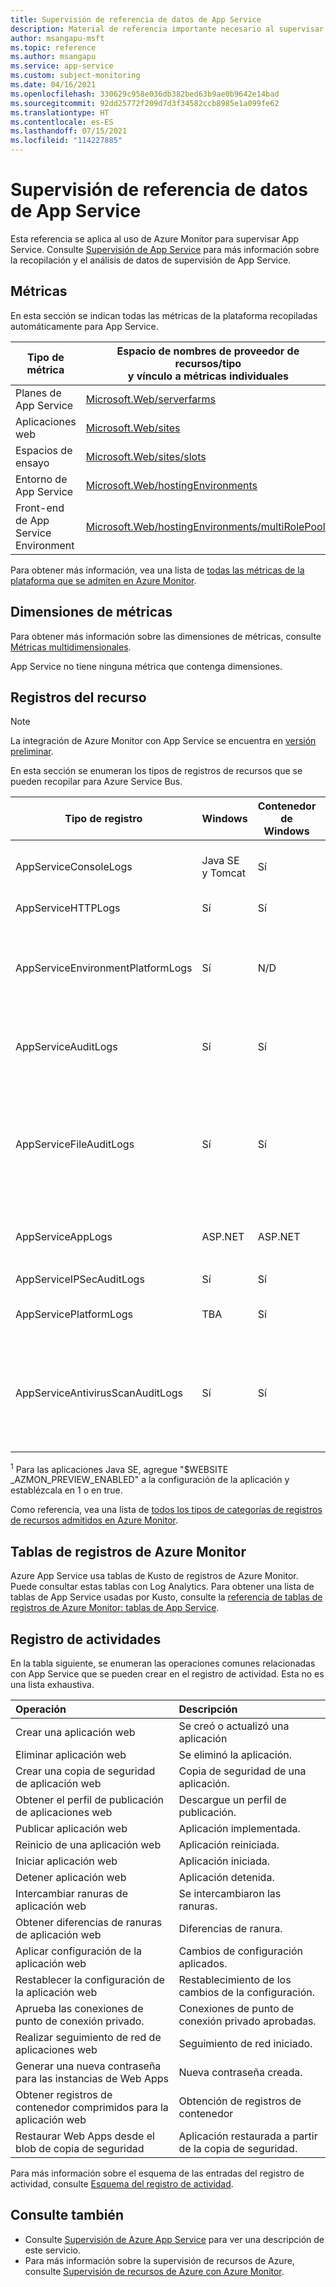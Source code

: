 ```yaml
---
title: Supervisión de referencia de datos de App Service
description: Material de referencia importante necesario al supervisar App Service
author: msangapu-msft
ms.topic: reference
ms.author: msangapu
ms.service: app-service
ms.custom: subject-monitoring
ms.date: 04/16/2021
ms.openlocfilehash: 330629c958e036db382bed63b9ae0b9642e14bad
ms.sourcegitcommit: 92dd25772f209d7d3f34582ccb8985e1a099fe62
ms.translationtype: HT
ms.contentlocale: es-ES
ms.lasthandoff: 07/15/2021
ms.locfileid: "114227885"
---
```

# <a name="monitoring-app-service-data-reference"></a>Supervisión de referencia de datos de App Service

Esta referencia se aplica al uso de Azure Monitor para supervisar App Service. Consulte [Supervisión de App Service](monitor-app-service.md) para más información sobre la recopilación y el análisis de datos de supervisión de App Service.

## <a name="metrics"></a>Métricas

En esta sección se indican todas las métricas de la plataforma recopiladas automáticamente para App Service.  

|Tipo de métrica | Espacio de nombres de proveedor de recursos/tipo<br/> y vínculo a métricas individuales |
|-------|-----|
| Planes de App Service | [Microsoft.Web/serverfarms](../azure-monitor/essentials/metrics-supported.md#microsoftwebserverfarms)
| Aplicaciones web | [Microsoft.Web/sites](../azure-monitor/essentials/metrics-supported.md#microsoftwebsites) |
| Espacios de ensayo | [Microsoft.Web/sites/slots](../azure-monitor/essentials/metrics-supported.md#microsoftwebsitesslots) 
| Entorno de App Service | [Microsoft.Web/hostingEnvironments](../azure-monitor/essentials/metrics-supported.md#microsoftwebhostingenvironments)
| Front-end de App Service Environment | [Microsoft.Web/hostingEnvironments/multiRolePools](../azure-monitor/essentials/metrics-supported.md#microsoftwebhostingenvironmentsmultirolepools)


Para obtener más información, vea una lista de [todas las métricas de la plataforma que se admiten en Azure Monitor](../azure-monitor/essentials/metrics-supported.md).


## <a name="metric-dimensions"></a>Dimensiones de métricas

Para obtener más información sobre las dimensiones de métricas, consulte [Métricas multidimensionales](../azure-monitor/essentials/data-platform-metrics.md#multi-dimensional-metrics).

App Service no tiene ninguna métrica que contenga dimensiones.

## <a name="resource-logs"></a>Registros del recurso

> [!NOTE]
> La integración de Azure Monitor con App Service se encuentra en [versión preliminar](https://aka.ms/appsvcblog-azmon).
>

En esta sección se enumeran los tipos de registros de recursos que se pueden recopilar para Azure Service Bus. 

| Tipo de registro | Windows | Contenedor de Windows | Linux | Contenedor Linux | Descripción |
|-|-|-|-|-|-|
| AppServiceConsoleLogs | Java SE y Tomcat | Sí | Sí | Sí | Salida estándar y error estándar |
| AppServiceHTTPLogs | Sí | Sí | Sí | Sí | Registros de servidor web |
| AppServiceEnvironmentPlatformLogs | Sí | N/D | Sí | Sí | App Service Environment: escalado, cambios de configuración y registros de estado|
| AppServiceAuditLogs | Sí | Sí | Sí | Sí | Actividad de inicio de sesión a través de FTP y KUDU |
| AppServiceFileAuditLogs | Sí | Sí | TBA | TBA | Cambios de archivo realizados en el contenido del sitio; **solo disponible para el nivel Premium y versiones posteriores** |
| AppServiceAppLogs | ASP.NET | ASP.NET | Imágenes Java SE y Tomcat <sup>1</sup> | Imágenes preparadas de Java SE y Tomcat <sup>1</sup> | Registros de aplicación |
| AppServiceIPSecAuditLogs  | Sí | Sí | Sí | Sí | Solicitudes de reglas IP |
| AppServicePlatformLogs  | TBA | Sí | Sí | Sí | Registros de operación de contenedor |
| AppServiceAntivirusScanAuditLogs | Sí | Sí | Sí | Sí | [Registros de examen antivirus](https://azure.github.io/AppService/2020/12/09/AzMon-AppServiceAntivirusScanAuditLogs.html) con Microsoft Defender; **solo están disponibles para el nivel prémium** | 

<sup>1</sup> Para las aplicaciones Java SE, agregue "$WEBSITE _AZMON_PREVIEW_ENABLED" a la configuración de la aplicación y establézcala en 1 o en true.

Como referencia, vea una lista de [todos los tipos de categorías de registros de recursos admitidos en Azure Monitor](../azure-monitor/essentials/resource-logs-schema.md).

## <a name="azure-monitor-logs-tables"></a>Tablas de registros de Azure Monitor

Azure App Service usa tablas de Kusto de registros de Azure Monitor. Puede consultar estas tablas con Log Analytics. Para obtener una lista de tablas de App Service usadas por Kusto, consulte la [referencia de tablas de registros de Azure Monitor: tablas de App Service](/azure/azure-monitor/reference/tables/tables-resourcetype#app-services). 

## <a name="activity-log"></a>Registro de actividades

En la tabla siguiente, se enumeran las operaciones comunes relacionadas con App Service que se pueden crear en el registro de actividad. Esta no es una lista exhaustiva.

| Operación | Descripción |
|:---|:---|
|Crear una aplicación web| Se creó o actualizó una aplicación|
|Eliminar aplicación web| Se eliminó la aplicación. |
|Crear una copia de seguridad de aplicación web| Copia de seguridad de una aplicación.|
|Obtener el perfil de publicación de aplicaciones web| Descargue un perfil de publicación. |
|Publicar aplicación web| Aplicación implementada. |
|Reinicio de una aplicación web| Aplicación reiniciada.|
|Iniciar aplicación web| Aplicación iniciada. |
|Detener aplicación web| Aplicación detenida.|
|Intercambiar ranuras de aplicación web| Se intercambiaron las ranuras.|
|Obtener diferencias de ranuras de aplicación web| Diferencias de ranura.|
|Aplicar configuración de la aplicación web| Cambios de configuración aplicados.|
|Restablecer la configuración de la aplicación web| Restablecimiento de los cambios de la configuración.|
|Aprueba las conexiones de punto de conexión privado.| Conexiones de punto de conexión privado aprobadas.|
|Realizar seguimiento de red de aplicaciones web| Seguimiento de red iniciado.|
|Generar una nueva contraseña para las instancias de Web Apps| Nueva contraseña creada. |
|Obtener registros de contenedor comprimidos para la aplicación web| Obtención de registros de contenedor |
|Restaurar Web Apps desde el blob de copia de seguridad| Aplicación restaurada a partir de la copia de seguridad.|

Para más información sobre el esquema de las entradas del registro de actividad, consulte [Esquema del registro de actividad](../azure-monitor/essentials/activity-log-schema.md). 

## <a name="see-also"></a>Consulte también

- Consulte [Supervisión de Azure App Service](monitor-app-service.md) para ver una descripción de este servicio.
- Para más información sobre la supervisión de recursos de Azure, consulte [Supervisión de recursos de Azure con Azure Monitor](../azure-monitor/essentials/monitor-azure-resource.md).